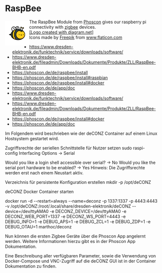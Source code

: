 # RaspBee
<img src="raspbee.png" alt="Raspberry Icon" align="left" height="80" width="80" vspace="6">

The RaspBee Module from [Phoscon](https://phoscon.de/) gives our raspberry pi connectivity with [zigbee](https://zigbeealliance.org/solution/zigbee/) devices.<br>
[[Logo created with diagram.net]](https://app.diagrams.net/)<br>
Icons made by <a href="https://www.freepik.com" title="Freepik">Freepik</a> from <a href="https://www.flaticon.com/" title="Flaticon">www.flaticon.com</a>


* https://www.dresden-elektronik.de/funktechnik/service/downloads/software/
* https://www.dresden-elektronik.de/fileadmin/Downloads/Dokumente/Produkte/ZLL/RaspBee-BHB-en.pdf
* https://phoscon.de/de/raspbee/install
* https://phoscon.de/de/raspbee/install#raspbian
* https://phoscon.de/de/raspbee/install#docker
* https://phoscon.de/de/app/doc
* https://www.dresden-elektronik.de/funktechnik/service/downloads/software/
* https://www.dresden-elektronik.de/fileadmin/Downloads/Dokumente/Produkte/ZLL/RaspBee-BHB-en.pdf
* https://phoscon.de/de/raspbee/install#docker
* https://phoscon.de/de/app/doc

Im Folgendem wird beschrieben wie der deCONZ Container auf einem Linux Hostsystem gestartet wird.

Zugriffsrechte der seriellen Schnittstelle für Nutzer setzen
sudo raspi-config
Interfacing Options → Serial

Would you like a login shell accessible over serial? → No
Would you like the serial port hardware to be enabled? → Yes
Hinweis: Die Zugriffsrechte werden erst nach einem Neustart aktiv.

Verzeichnis für persistente Konfiguration erstellen
mkdir -p /opt/deCONZ

deCONZ Docker Container starten

  docker run -d --restart=always --name=deconz -p 1337:1337 -p 4443:4443 -v /opt/deCONZ:/root/.local/share/dresden-elektronik/deCONZ --device=/dev/ttyAMA0 -e DECONZ_DEVICE=/dev/ttyAMA0 -e DECONZ_WEB_PORT=1337 -e DECONZ_WS_PORT=4443 -e DEBUG_INFO=1 -e DEBUG_APS=1 -e DEBUG_ZCL=1 -e DEBUG_ZDP=1 -e DEBUG_OTAU=1 marthoc/deconz


Nun können die ersten Zigbee Geräte über die Phoscon App angelernt werden. Weitere Informationen hierzu gibt es in der Phoscon App Dokumentation.

Eine Beschreibung aller verfügbaren Parameter, sowie die Verwendung von Docker-Compose und VNC-Zugriff auf die deCONZ GUI ist in der Container Dokumentation zu finden.

